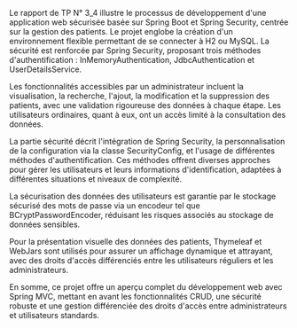Le rapport de TP N° 3_4 illustre le processus de développement d'une application web sécurisée basée sur Spring Boot et Spring Security, centrée sur la gestion des patients. Le projet englobe la création d'un environnement flexible permettant de se connecter à H2 ou MySQL. La sécurité est renforcée par Spring Security, proposant trois méthodes d'authentification : InMemoryAuthentication, JdbcAuthentication et UserDetailsService.

Les fonctionnalités accessibles par un administrateur incluent la visualisation, la recherche, l'ajout, la modification et la suppression des patients, avec une validation rigoureuse des données à chaque étape. Les utilisateurs ordinaires, quant à eux, ont un accès limité à la consultation des données.

La partie sécurité décrit l'intégration de Spring Security, la personnalisation de la configuration via la classe SecurityConfig, et l'usage de différentes méthodes d'authentification. Ces méthodes offrent diverses approches pour gérer les utilisateurs et leurs informations d'identification, adaptées à différentes situations et niveaux de complexité.

La sécurisation des données des utilisateurs est garantie par le stockage sécurisé des mots de passe via un encodeur tel que BCryptPasswordEncoder, réduisant les risques associés au stockage de données sensibles.

Pour la présentation visuelle des données des patients, Thymeleaf et WebJars sont utilisés pour assurer un affichage dynamique et attrayant, avec des droits d'accès différenciés entre les utilisateurs réguliers et les administrateurs.

En somme, ce projet offre un aperçu complet du développement web avec Spring MVC, mettant en avant les fonctionnalités CRUD, une sécurité robuste et une gestion différenciée des droits d'accès entre administrateurs et utilisateurs standards.